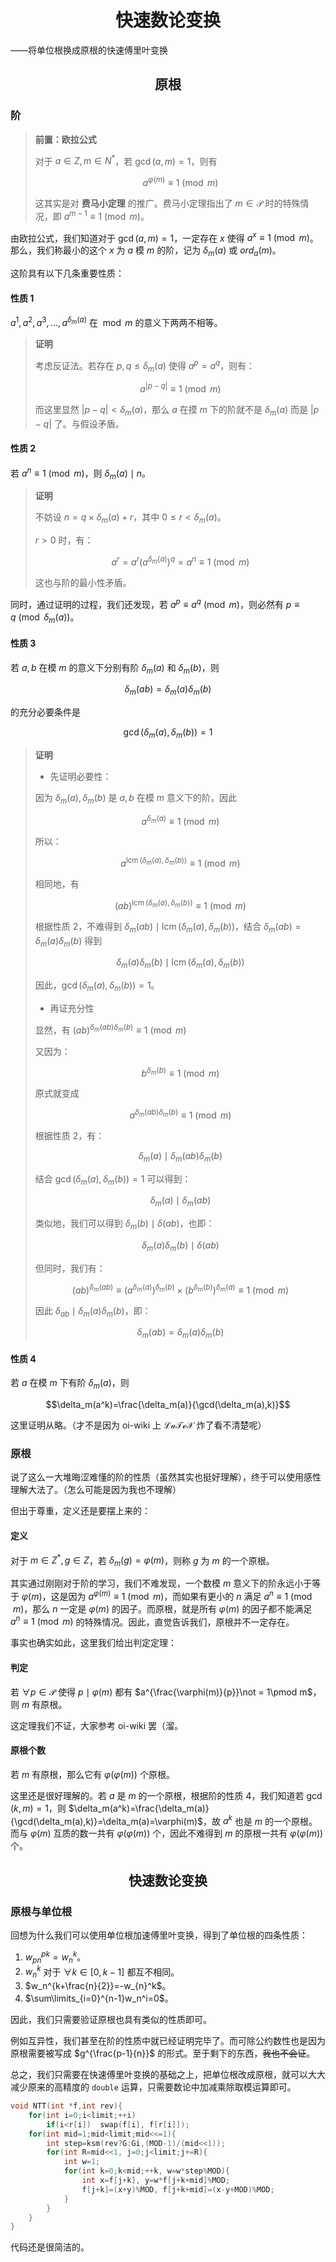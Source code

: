 # <center> 快速数论变换 </center>

——将单位根换成原根的快速傅里叶变换

## <center> 原根 </center>

### 阶

> **前置：欧拉公式**
> 
> 对于 $a\in Z,m\in N^*$，若 $\gcd(a,m)=1$，则有
>
> $$a^{\varphi(m) }\equiv 1\pmod{m}$$
> 
> 这其实是对 **费马小定理** 的推广。费马小定理指出了 $m\in \mathcal{P}$ 时的特殊情况，即 $a^{m-1}\equiv1\pmod m$。

由欧拉公式，我们知道对于 $\gcd(a,m)=1$，一定存在 $x$ 使得 $a^x\equiv 1\pmod m$。那么，我们称最小的这个 $x$ 为 $a$ 模 $m$ 的阶，记为 $\delta_m(a)$ 或 $ord_a(m)$。

这阶具有以下几条重要性质：

#### 性质 $1$

$a^1,a^2,a^3,\dots,a^{\delta_m(a)}$ 在 $\bmod m$ 的意义下两两不相等。

> **证明**
> 
> 考虑反证法。若存在 $p,q\le \delta_m(a)$ 使得 $a^p=a^q$，则有：
> 
> $$a^{|p-q|}\equiv 1\pmod m$$
>
> 而这里显然 $|p-q|<\delta_m(a)$，那么 $a$ 在摸 $m$ 下的阶就不是 $\delta_m(a)$ 而是 $|p-q|$ 了。与假设矛盾。

#### 性质 $2$

若 $a^n\equiv 1\pmod m$，则 $\delta_m(a)\mid n$。

> **证明**
> 
> 不妨设 $n=q\times \delta_m(a)+r$，其中 $0\le r<\delta_m(a)$。
> 
> $r>0$ 时，有：
> 
> $$a^r=a^r(a^{\delta_m(a)})^q=a^n\equiv 1\pmod m$$
> 
> 这也与阶的最小性矛盾。

同时，通过证明的过程，我们还发现，若 $a^p\equiv a^q\pmod m$，则必然有 $p\equiv q\pmod {\delta_m(a)}$。

#### 性质 $3$

若 $a,b$ 在模 $m$ 的意义下分别有阶 $\delta_m(a)$ 和 $\delta_m(b)$，则

$$\delta_m(ab)=\delta_m(a)\delta_m(b)$$

的充分必要条件是

$$\gcd(\delta_m(a),\delta_m(b))=1$$

> **证明**
> 
> - 先证明必要性：
> 
> 因为 $\delta_m(a),\delta_m(b)$ 是 $a,b$ 在模 $m$ 意义下的阶，因此
> 
> $$a^{\delta_m(a)}\equiv 1\pmod m$$
>
> 所以：
> 
> $$a^{\operatorname{lcm}(\delta_m(a),\delta_m(b))}\equiv 1\pmod m$$
> 
> 相同地，有
> 
> $$(ab)^{\operatorname{lcm}(\delta_m(a),\delta_m(b))}\equiv 1\pmod m$$
> 
> 根据性质 $2$，不难得到 $\delta_m(ab)\mid \operatorname{lcm}(\delta_m(a),\delta_m(b))$，结合 $\delta_m(ab)=\delta_m(a)\delta_m(b)$ 得到
> 
> $$\delta_m(a)\delta_m(b)\mid \operatorname{lcm}(\delta_m(a),\delta_m(b))$$
> 
> 因此，$\gcd(\delta_m(a),\delta_m(b))=1$。
> 
> - 再证充分性
> 
> 显然，有 $(ab)^{\delta_m(ab)\delta_m(b)}\equiv 1\pmod m$
>
> 又因为：
>
> $$b^{\delta_m(b)}\equiv 1\pmod m$$
> 
> 原式就变成
>
> $$a^{\delta_m(ab)\delta_m(b)}\equiv 1\pmod m$$
>
> 根据性质 $2$，有：
> 
> $$\delta_m(a)\mid \delta_m(ab)\delta_m(b)$$
> 
> 结合 $\gcd(\delta_m(a),\delta_m(b))=1$ 可以得到：
> 
> $$\delta_m(a)\mid \delta_m(ab)$$
> 
> 类似地，我们可以得到 $\delta_m(b)\mid \delta(ab)$，也即：
> 
> $$\delta_m(a)\delta_m(b)\mid\delta(ab)$$
> 
> 但同时，我们有：
> 
> $$(ab)^{\delta_m(ab)}\equiv (a^{\delta_m(a)})^{\delta_m(b)}\times (b^{\delta_m(b)})^{\delta_m(a)}\equiv 1\pmod m$$
> 
> 因此 $\delta_{ab}\mid \delta_m(a)\delta_m(b)$，即：
> 
> $$\delta_m(ab)=\delta_m(a)\delta_m(b)$$

#### 性质 $4$

若 $a$ 在模 $m$ 下有阶 $\delta_m(a)$，则

$$\delta_m(a^k)=\frac{\delta_m(a)}{\gcd(\delta_m(a),k)}$$

这里证明从略。（才不是因为 $\text{oi-wiki}$ 上 $\mathcal{LaTeX}$ 炸了看不清楚呢）

### 原根

说了这么一大堆晦涩难懂的阶的性质（虽然其实也挺好理解），终于可以使用感性理解大法了。（怎么可能是因为我也不理解）

但出于尊重，定义还是要摆上来的：

#### 定义

对于 $m\in Z^*,g\in Z$，若 $\delta_m(g)=\varphi(m)$，则称 $g$ 为 $m$ 的一个原根。

其实通过刚刚对于阶的学习，我们不难发现，一个数模 $m$ 意义下的阶永远小于等于 $\varphi(m)$，这是因为 $a^{\varphi(m)}\equiv 1\pmod m$，而如果有更小的 $n$ 满足 $a^n\equiv 1\pmod m$，那么 $n$ 一定是 $\varphi(m)$ 的因子。而原根，就是所有 $\varphi(m)$ 的因子都不能满足 $a^n\equiv 1\pmod m$ 的特殊情况。因此，直觉告诉我们，原根并不一定存在。

事实也确实如此，这里我们给出判定定理：

#### 判定

若 $\forall p\in \mathcal{P}$ 使得 $p\mid \varphi(m)$ 都有 $a^{\frac{\varphi(m)}{p}}\not = 1\pmod m$，则 $m$ 有原根。

这定理我们不证，大家参考 $\text{oi-wiki}$ 罢（溜。

#### 原根个数

若 $m$ 有原根，那么它有 $\varphi(\varphi(m))$ 个原根。

这里还是很好理解的。若 $a$ 是 $m$ 的一个原根，根据阶的性质 $4$，我们知道若 $\gcd(k,m)=1$，则 $\delta_m(a^k)=\frac{\delta_m(a)}{\gcd(\delta_m(a),k)}=\delta_m(a)=\varphi(m)$，故 $a^k$ 也是 $m$ 的一个原根。而与 $\varphi(m)$ 互质的数一共有 $\varphi(\varphi(m))$ 个，因此不难得到 $m$ 的原根一共有 $\varphi(\varphi(m))$ 个。

## <center> 快速数论变换 </center>

### 原根与单位根

回想为什么我们可以使用单位根加速傅里叶变换，得到了单位根的四条性质：

1. $w_{pn}^{pk}=w_n^k$。
2. $w_n^k$ 对于 $\forall k\in [0,k-1]$ 都互不相同。
3. $w_n^{k+\frac{n}{2}}=-w_{n}^k$。
4. $\sum\limits_{i=0}^{n-1}w_n^i=0$。

因此，我们只需要验证原根也具有类似的性质即可。

例如互异性，我们甚至在阶的性质中就已经证明完毕了。而可除公约数性也是因为原根需要被写成 $g^{\frac{p-1}{n}}$ 的形式。至于剩下的东西，~~我也不会证~~。

总之，我们只需要在快速傅里叶变换的基础之上，把单位根改成原根，就可以大大减少原来的高精度的 `double` 运算，只需要数论中加减乘除取模运算即可。

```cpp
void NTT(int *f,int rev){
	for(int i=0;i<limit;++i)
		if(i<r[i])	swap(f[i], f[r[i]]);
	for(int mid=1;mid<limit;mid<<=1){
		int step=ksm(rev?G:Gi,(MOD-1)/(mid<<1));
		for(int R=mid<<1, j=0;j<limit;j+=R){
			int w=1;
			for(int k=0;k<mid;++k, w=w*step%MOD){
				int x=f[j+k], y=w*f[j+k+mid]%MOD;
				f[j+k]=(x+y)%MOD, f[j+k+mid]=(x-y+MOD)%MOD;
			}
		}
	}
}
```

代码还是很简洁的。
